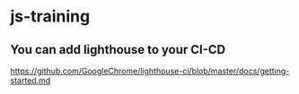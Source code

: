 # js-training


## You can add lighthouse to your CI-CD
https://github.com/GoogleChrome/lighthouse-ci/blob/master/docs/getting-started.md